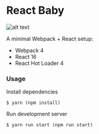 # React Baby

![alt text](https://emojipedia-us.s3.amazonaws.com/thumbs/160/apple/118/pregnant-woman_1f930.png)

A minimal Webpack + React setup:

  - Webpack 4
  - React 16
  - React Hot Loader 4

### Usage

Install dependencies

```
$ yarn (npm install)
```

Run development server

```
$ yarn run start (npm run start)
```
